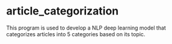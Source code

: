 # article_categorization
 This program is used to develop a NLP deep learning model that categorizes articles into 5 categories based on its topic.
